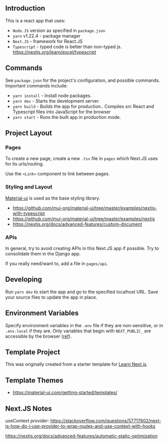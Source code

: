 ## Introduction

This is a react app that uses:

- `Node.JS` version as specified in `package.json`
- `yarn` v1.22.4 - package manager
- `Next.JS` - framework for React.JS
- `Typescript` - typed code is better than non-typed js. https://nextjs.org/learn/excel/typescript


## Commands

See `package.json` for the project's configuration, and possible commands. Important commands include:

- `yarn install` - Install node packages.
- `yarn dev` - Starts the development server.
- `yarn build` - Builds the app for production.. Compiles src React and Typescript files into JavaScript for the browser
- `yarn start` - Runs the built app in production mode.

## Project Layout

### Pages

To create a new page, create a new `.tsx` file in `pages` which Next.JS uses for its urls/routing.

Use the `<Link>` component to link between pages.

### Styling and Layout

[Material-ui](https://material-ui.com/) is used as the base styling library.

- https://github.com/mui-org/material-ui/tree/master/examples/nextjs-with-typescript
- https://github.com/mui-org/material-ui/tree/master/examples/nextjs
- https://nextjs.org/docs/advanced-features/custom-document

### APIs

In general, try to avoid creating APIs in this Next.JS app if possible. Try to consolidate them in the Django app.

If you really need/want to, add a file in `pages/api`.

## Developing

Run `yarn dev` to start the app and go to the specified localhost URL. Save your source files to update the app in place.

## Environment Variables

Specify environment variables in the `.env` file if they are non-sensitive, or in `.env.local` if they are. Only variables that begin with `NEXT_PUBLIC_` are accessible by the browser ([ref](https://nextjs.org/docs/basic-features/environment-variables)).


## Template Project

This was originally created from a starter template for [Learn Next.js](https://nextjs.org/learn).

## Template Themes

- https://material-ui.com/getting-started/templates/


## Next.JS Notes

useContext provider: https://stackoverflow.com/questions/57717602/next-js-how-do-i-use-provider-to-wrap-routes-and-use-context-with-hooks


https://nextjs.org/docs/advanced-features/automatic-static-optimization
